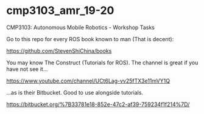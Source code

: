 # cmp3103_amr_19-20
CMP3103: Autonomous Mobile Robotics - Workshop Tasks

Go to this repo for every ROS book known to man (That is decent):

https://github.com/StevenShiChina/books

You may know The Construct (Tutorials for ROS). The channel is great if you have not see it...

https://www.youtube.com/channel/UCt6Lag-vv25fTX3e11mVY1Q

...as is their Bitbucket. Good to use alongside tutorials.

https://bitbucket.org/%7B33781e18-852e-47c2-af39-759234f1f214%7D/
